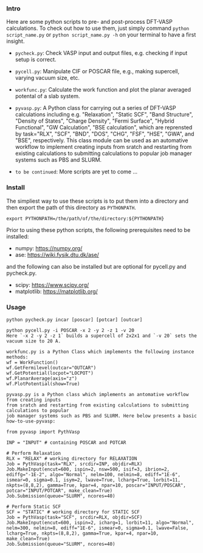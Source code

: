 ### Intro
Here are some python scripts to pre- and post-process DFT-VASP calculations. To check out how to use them, just simply command `python script_name.py` or `python script_name.py -h` on your terminal to have a first insight.

- `pycheck.py`: Check VASP input and output files, e.g. checking if input setup is correct.

- `pycell.py`: Manipulate CIF or POSCAR file, e.g., making supercell, varying vacuum size, etc.

- `workfunc.py`: Calculate the work function and plot the planar averaged potental of a slab system.

- `pyvasp.py`: A Python class for carrying out a series of DFT-VASP calculations including e.g. "Relaxation", "Static SCF", "Band Structure", "Density of States", "Charge Density", "Fermi Surface", "Hybrid Functional", "GW Calculation", "BSE calculation", which are reprensted by task="RLX", "SCF", "BND", "DOS", "CHG", "FSF", "HSE", "GWA", and "BSE", respectively. This class module can be used as an automative workflow to implement creating inputs from sratch and restarting from existing calculations to submitting calculations to popular job manager systems such as PBS and SLURM.

- `to be continued`: More scripts are yet to come ...


### Install
The simpliest way to use these scripts is to put them into a directory and then export the path of this directory as `PYTHONPATH`.
```
export PYTHONPATH=/the/path/of/the/directory:${PYTHONPATH}
```

Prior to using these python scripts, the following prerequisites need to be installed:
- numpy: https://numpy.org/
- ase: https://wiki.fysik.dtu.dk/ase/

and the following can also be installed but are optional for pycell.py and pycheck.py.
- scipy: https://www.scipy.org/
- matplotlib: https://matplotlib.org/


### Usage
```
python pycheck.py incar [poscar] [potcar] [outcar]
```

```
python pycell.py -i POSCAR -x 2 -y 2 -z 1 -v 20
Here `-x 2 -y 2 -z 1` builds a supercell of 2x2x1 and `-v 20` sets the vacuum size to 20 A.
````

```
workfunc.py is a Python Class which implements the following instance methods: 
wf = WorkFunction()
wf.GetFermilevel(outcar="OUTCAR")
wf.GetPotential(locpot="LOCPOT")
wf.PlanarAverage(axis="z")
wf.PlotPotential(show=True)
```

```
pyvasp.py is a Python class which implements an antomative workflow from creating inputs 
from sratch and restarting from existing calculations to submitting calculations to popular 
job manager systems such as PBS and SLURM. Here below presents a basic how-to-use-pyvasp:

from pyvasp import PythVasp

INP = "INPUT" # containing POSCAR and POTCAR

# Perform Relaxation
RLX = "RELAX" # working directory for RELAXATION
Job = PythVasp(task="RLX", srcdir=INP, objdir=RLX)
Job.MakeInput(encut=600, ispin=2, nsw=500, isif=3, ibrion=2, ediffg="-1E-2", algo="Normal", nelm=100, nelmin=8, ediff="1E-6", ismear=0, sigma=0.1, isym=2, lwave=True, lcharg=True, lorbit=11, nkpts=(8,8,2), gamma=True, kpar=4, npar=10, poscar="INPUT/POSCAR", potcar="INPUT/POTCAR", make_clean=True)
Job.Submission(queue="SLURM", ncores=40)

# Perform Static SCF 
SCF = "STATIC" # working directory for STATIC SCF
Job = PythVasp(task="SCF", srcdir=RLX, objdir=SCF)
Job.MakeInput(encut=600, ispin=2, icharg=1, lorbit=11, algo="Normal", nelm=300, nelmin=8, ediff="1E-6", ismear=0, sigma=0.1, lwave=False, lcharg=True, nkpts=(8,8,2), gamma=True, kpar=4, npar=10, make_clean=True)
Job.Submission(queue="SLURM", ncores=40)
